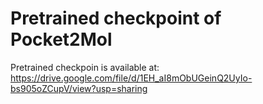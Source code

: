 # Pretrained checkpoint of Pocket2Mol

Pretrained checkpoin is available at: 
https://drive.google.com/file/d/1EH_aI8mObUGeinQ2UyIo-bs905oZCupV/view?usp=sharing
